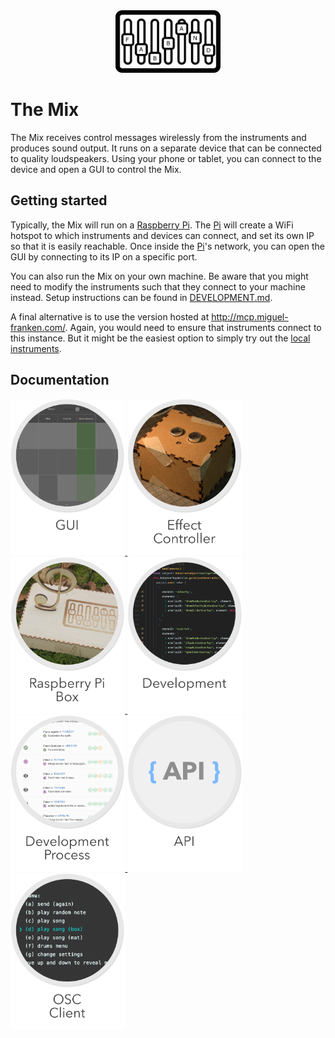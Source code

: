 <div align="center">

  <img src="Documentation/images/logo.png" alt="Logo" height="100px">
</div>

# The Mix
The Mix receives control messages wirelessly from the instruments and produces sound output. It runs on a separate device that can be connected to quality loudspeakers. Using your phone or tablet, you can connect to the device and open a GUI to control the Mix.

## Getting started
Typically, the Mix will run on a [Raspberry Pi]. The [Pi] will create a WiFi hotspot to which instruments and devices can connect, and set its own IP so that it is easily reachable. Once inside the [Pi]'s network, you can open the GUI by connecting to its IP on a specific port.

You can also run the Mix on your own machine. Be aware that you might need to modify the instruments such that they connect to your machine instead. Setup instructions can be found in [DEVELOPMENT.md](Documentation/development/DEVELOPMENT.md).

A final alternative is to use the version hosted at http://mcp.miguel-franken.com/. Again, you would need to ensure that instruments connect to this instance. But it might be the easiest option to simply try out the [local instruments](#local-instruments).

## Documentation
<a href="Documentation/gui/GUI.md">
    <img src="Documentation/images/gui.png" alt="gui" height="250px">
</a>
<a href="Documentation/effectcontroller/EFFECT_CONTROLLER.md">
    <img src="Documentation/images/effect-controller.png" alt="effect-controller" height="250px">
</a>
<a href="Documentation/picase/picase.md">
    <img src="Documentation/images/box.png" alt="raspberry pi case" height="250px">
</a>
<a href="Documentation/development/DEVELOPMENT.md">
    <img src="Documentation/images/development.png" alt="development details" height="250px">
</a>
<a href="Documentation/gui/GUI.md">
    <img src="Documentation/images/process.png" alt="development process" height="250px">
</a>
<a href="Documentation/API.md">
    <img src="Documentation/images/api.png" alt="API documentation" height="250px">
</a>
<a href="Documentation/CLIENT.md">
    <img src="Documentation/images/client.png" alt="Client documentation" height="250px">
</a>

[Raspberry Pi]: https://www.raspberrypi.org/
[Pi]: https://www.raspberrypi.org/
